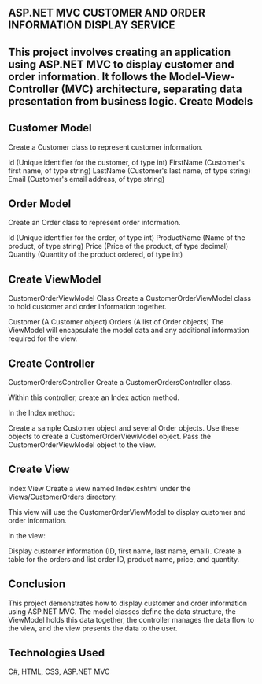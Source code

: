 ASP.NET MVC CUSTOMER AND ORDER INFORMATION DISPLAY SERVICE
-
This project involves creating an application using ASP.NET MVC to display customer and order information. It follows the Model-View-Controller (MVC) architecture, separating data presentation from business logic. 
Create Models
-


Customer Model
-

Create a Customer class to represent customer information.

Id (Unique identifier for the customer, of type int)
FirstName (Customer's first name, of type string)
LastName (Customer's last name, of type string)
Email (Customer's email address, of type string)

Order Model
-

Create an Order class to represent order information.

Id (Unique identifier for the order, of type int)
ProductName (Name of the product, of type string)
Price (Price of the product, of type decimal)
Quantity (Quantity of the product ordered, of type int)

 Create ViewModel
-

CustomerOrderViewModel Class
Create a CustomerOrderViewModel class to hold customer and order information together.

Customer (A Customer object)
Orders (A list of Order objects)
The ViewModel will encapsulate the model data and any additional information required for the view.

Create Controller
-

CustomerOrdersController
Create a CustomerOrdersController class.

Within this controller, create an Index action method.

In the Index method:

Create a sample Customer object and several Order objects.
Use these objects to create a CustomerOrderViewModel object.
Pass the CustomerOrderViewModel object to the view.

Create View
-

Index View
Create a view named Index.cshtml under the Views/CustomerOrders directory.

This view will use the CustomerOrderViewModel to display customer and order information.

In the view:

Display customer information (ID, first name, last name, email).
Create a table for the orders and list order ID, product name, price, and quantity.

Conclusion
-

This project demonstrates how to display customer and order information using ASP.NET MVC. The model classes define the data structure, the ViewModel holds this data together, the controller manages the data flow to the view, and the view presents the data to the user.

Technologies Used
-
C#, HTML, CSS, ASP.NET MVC
